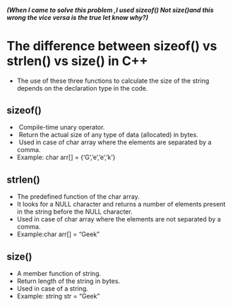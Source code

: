 ##### (When I came to solve this problem ,I used sizeof() Not size()and this wrong the vice versa is the true let know why?)
# The difference between sizeof() vs strlen() vs size() in C++
- The use of these three functions to calculate the size of the string depends on the declaration type in the code.
## sizeof()
-  Compile-time unary operator.
-  Return the actual size of any type of data (allocated) in bytes.
-  Used in case of char array where the elements are separated by a comma.
- Example: char arr[] = {‘G’,’e’,’e’,’k’}
## strlen()
- The predefined function of the char array.
- It looks for a NULL character and returns a number of elements present in the string before the NULL character.
- Used in case of char array where the elements are not separated by a comma.
- Example:char arr[] = “Geek”
## size()
- A member function of string.
- Return length of the string in bytes.
- Used in case of a string.
- Example: string str = “Geek”
